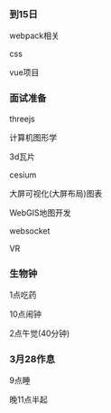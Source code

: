 ### 到15日

webpack相关

css

vue项目

### 面试准备

threejs

计算机图形学

3d瓦片

cesium

大屏可视化(大屏布局)图表

WebGIS地图开发

websocket

VR

### 生物钟

1点吃药

10点闹钟



2点午觉(40分钟)



### 3月28作息

9点睡

晚11点半起